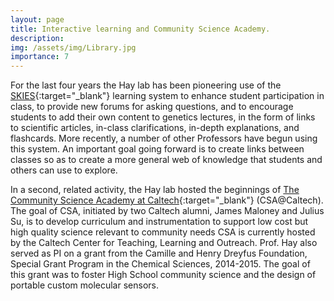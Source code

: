 ```yaml
---
layout: page
title: Interactive learning and Community Science Academy.
description:
img: /assets/img/Library.jpg
importance: 7
---
```


For the last four years the Hay lab has been pioneering use of the [SKIES](https://www.skieslearn.com/){:target="\_blank"} learning system to enhance student participation in class, to provide new forums for asking questions, and to encourage students to add their own content to genetics lectures, in the form of links to scientific articles, in-class clarifications, in-depth explanations, and flashcards. More recently, a number of other Professors have begun using this system. An important goal going forward is to create links between classes so as to create a more general web of knowledge that students and others can use to explore.

In a second, related activity, the Hay lab hosted the beginnings of [The Community Science Academy at Caltech](https://csa.caltech.edu/){:target="\_blank"} (CSA@Caltech). The goal of CSA, initiated by two Caltech alumni, James Maloney and Julius Su, is to develop curriculum and instrumentation to support low cost but high quality science relevant to community needs CSA is currently hosted by the Caltech Center for Teaching, Learning and Outreach. Prof. Hay also served as PI on a grant from the Camille and Henry Dreyfus Foundation, Special Grant Program in the Chemical Sciences, 2014-2015. The goal of this grant was to foster High School community science and the design of portable custom molecular sensors.
